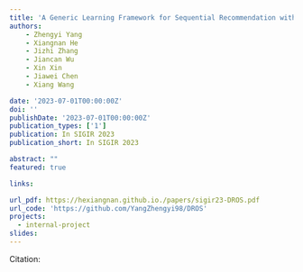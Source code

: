 ```yaml
---
title: 'A Generic Learning Framework for Sequential Recommendation with Distribution Shifts'
authors:
	- Zhengyi Yang
	- Xiangnan He
	- Jizhi Zhang
	- Jiancan Wu
	- Xin Xin
	- Jiawei Chen 
	- Xiang Wang

date: '2023-07-01T00:00:00Z'
doi: ''
publishDate: '2023-07-01T00:00:00Z'
publication_types: ['1']
publication: In SIGIR 2023 
publication_short: In SIGIR 2023 

abstract: ""
featured: true

links:

url_pdf: https://hexiangnan.github.io./papers/sigir23-DROS.pdf
url_code: 'https://github.com/YangZhengyi98/DROS'
projects:
  - internal-project
slides:
---
```




Citation:
